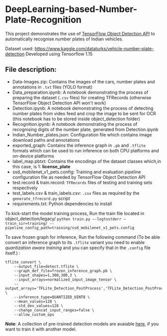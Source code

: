 # DeepLearning-based-Number-Plate-Recognition
This project demonstrates the use of [TensorFlow Object Detection API](https://github.com/tensorflow/models/tree/master/research/object_detection) to automatically recognise number plates of Indian vehicles.

Dataset used: https://www.kaggle.com/dataturks/vehicle-number-plate-detection
Developed using Tensorflow 1.15

## File description:

- Data-Images.zip: Contains the images of the cars, number plates and annotations in `.txt` files (YOLO format)
- Data_preparation.ipynb: A notebook demonstrating the process of preparing the dataset (`.csv` files) for creating TFRecords (otherwise TensorFlow Object Detection API won't work)
- Detection.ipynb: A notebook demonstrating the process of detecting number plates from video feed and crop the image to be sent for OCR (this notebook has to be stored inside object_detection folder)
- Recognition.ipynb: A notebook demonstrating the process of recognising digits of the number plate, generated from Detection.ipynb
- Indian_Number_plates.json: Configuration file which contains image download paths and annotations
- exported_graph: Contains the inference graph in `.pb` and `.tflite` formats which can be used to run inference on both CPU platforms and on-device platforms
- label_map.pbtxt: Contains the encodings of the dataset classes which,in this case, is 1: **license_plate**
- ssd_mobilenet_v1_pets.config: Training and evaluation pipeline configuration file as needed by TensorFlow Object Detection API
- test.record & train.record: `TFRecords` files of testing and training sets respectively
- test_labels.csv & train_labels.csv: `.csv` files as required by the `generate_tfrecord.py` script
- requirements.txt: Python dependencies to install


To kick-start the model training process, Run the train file located in object_detection/legacy/
`python train.py –-logtostderr –train_sir=training/ --pipeline_config_path=training/ssd_mobilenet_v1_pets.config`

To save frozen graph for inference, Run the following command (To be able convert an inference graph to its `.tflite` variant you need to enable _quantization aware training_ and you can specify that in the `.config` file itself.) :
```
tflite_convert \
    --output_file=detect.tflite \
    --graph_def_file=frozen_inference_graph.pb \
    --input_shapes=1,300,300,3 \
    --input_arrays=normalized_input_image_tensor \
    --output_arrays='TFLite_Detection_PostProcess','TFLite_Detection_PostProcess:1','TFLite_Detection_PostProcess:2','TFLite_Detection_PostProcess:3'  \
    --inference_type=QUANTIZED_UINT8 \
    --mean_values=128 \
    --std_dev_values=128 \
    --change_concat_input_ranges=false \
    --allow_custom_ops
```
    
**Note**: A collection of pre-trained detection models are avaiable [here](https://github.com/tensorflow/models/blob/master/research/object_detection/g3doc/detection_model_zoo.md), if you want to train it with another model.
